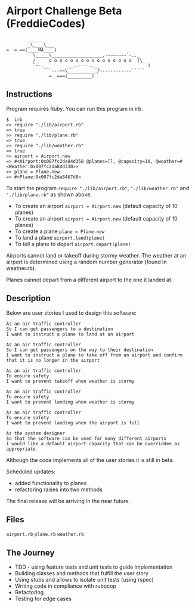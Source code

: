 Airport Challenge Beta (FreddieCodes)
=====================================

```
        ______
        _\____\___
=  = ==(____MA____)
          \_____\___________________,-~~~~~~~`-.._
          /     o o o o o o o o o o o o o o o o  |\_
          `~-.__       __..----..__                  )
                `---~~\___________/------------`````
                =  ===(_________)

```

Instructions
---------
Program requires Ruby.
You can run this program in irb.

```
$  irb
>> require "./lib/airport.rb"
=> true
>> require "./lib/plane.rb"
=> true
>> require "./lib/weather.rb"
=> true
>> airport = Airport.new
=> #<Airport:0x007fc2da84d358 @planes=[], @capacity=10, @weather=#<Weather:0x007fc2da84d330>>
>> plane = Plane.new
=> #<Plane:0x007fc2da8467d8>

```
To start the program `require "./lib/airport.rb"`, `"./lib/weather.rb"` and `"./lib/plane.rb"` as shown above.

* To create an airport `airport = Airport.new` (default capacity of 10 planes)
* To create an airport `airport = Airport.new` (default capacity of 10 planes)
* To create a plane `plane = Plane.new`
* To land a plane `airport.land(plane)`
* To tell a plane to depart `airport.depart(plane)`

Airports cannot land or takeoff during stormy weather. The weather at an airport is determined using a random number generator (found in weather.rb).

Planes cannot depart from a different airport to the one it landed at.

Description
-----
Below are user stories I used to design this software:

```
As an air traffic controller
So I can get passengers to a destination
I want to instruct a plane to land at an airport

As an air traffic controller
So I can get passengers on the way to their destination
I want to instruct a plane to take off from an airport and confirm that it is no longer in the airport

As an air traffic controller
To ensure safety
I want to prevent takeoff when weather is stormy

As an air traffic controller
To ensure safety
I want to prevent landing when weather is stormy

As an air traffic controller
To ensure safety
I want to prevent landing when the airport is full

As the system designer
So that the software can be used for many different airports
I would like a default airport capacity that can be overridden as appropriate
```

Although the code implements all of the user stories it is still in beta.

Scheduled updates:
* added functionality to planes
* refactoring raises into two methods

The final release will be arriving in the near future.

Files
---------
`airport.rb`
`plane.rb`
`weather.rb`

The Journey
---------
* TDD - using feature tests and unit tests to guide implementation
* Building classes and methods that fulfill the user story
* Using stubs and allows to isolate unit tests (using rspec)
* Writing code in compliance with rubocop
* Refactoring
* Testing for edge cases
